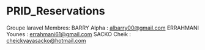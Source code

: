 # PRID_Reservations
Groupe laravel
Membres:
BARRY Alpha : albarry00@gmail.com
ERRAHMANI Younes : errahmani61@gmail.com
SACKO Cheik : cheickyayasacko@hotmail.com
